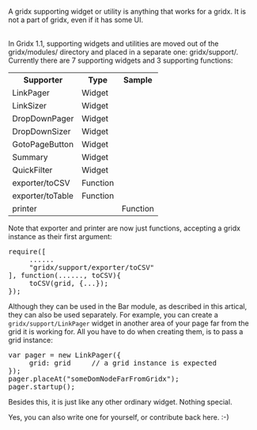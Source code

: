 A gridx supporting widget or utility is anything that works for a gridx. It is not a part of gridx, even if it has some UI. <br/><br/>

In Gridx 1.1, supporting widgets and utilities are moved out of the gridx/modules/ directory and placed in a separate one: gridx/support/. Currently there are 7 supporting widgets and 3 supporting functions:

<table>
<tr><th>Supporter</th><th>Type</th><th>Sample</th></tr>
<tr><td>LinkPager</td><td>Widget</td><td></td></tr>
<tr><td>LinkSizer</td><td>Widget</td><td></td></tr>
<tr><td>DropDownPager</td><td>Widget</td><td></td></tr>
<tr><td>DropDownSizer</td><td>Widget</td><td></td></tr>
<tr><td>GotoPageButton</td><td>Widget</td><td></td></tr>
<tr><td>Summary</td><td>Widget</td><td></td></tr>
<tr><td>QuickFilter</td><td>Widget</td><td></td></tr>
<tr><td>exporter/toCSV</td><td>Function</td><td></td></tr>
<tr><td>exporter/toTable</td><td>Function</td><td></td></tr>
<tr><td>printer</td><td></td><td>Function</td></tr>
</table>

Note that exporter and printer are now just functions, accepting a gridx instance as their first argument:

<pre>
require([
     ......
     "gridx/support/exporter/toCSV"
], function(......, toCSV){
     toCSV(grid, {...});
});
</pre>

Although they can be used in the Bar module, as described in this artical, they can also be used separately. For example, you can create a `gridx/support/LinkPager` widget in another area of your page far from the grid it is working for. All you have to do when creating them, is to pass a grid instance:

<pre>
var pager = new LinkPager({
     grid: grid     // a grid instance is expected
});
pager.placeAt("someDomNodeFarFromGridx");
pager.startup();
</pre>

Besides this, it is just like any other ordinary widget. Nothing special.<br/>

Yes, you can also write one for yourself, or contribute back here. :-)
